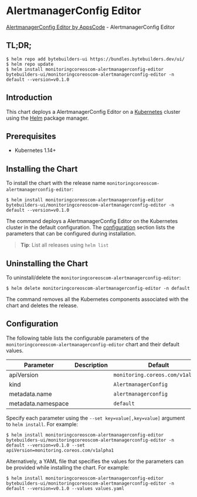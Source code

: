 # AlertmanagerConfig Editor

[AlertmanagerConfig Editor by AppsCode](https://byte.builders) - AlertmanagerConfig Editor

## TL;DR;

```console
$ helm repo add bytebuilders-ui https://bundles.bytebuilders.dev/ui/
$ helm repo update
$ helm install monitoringcoreoscom-alertmanagerconfig-editor bytebuilders-ui/monitoringcoreoscom-alertmanagerconfig-editor -n default --version=v0.1.0
```

## Introduction

This chart deploys a AlertmanagerConfig Editor on a [Kubernetes](http://kubernetes.io) cluster using the [Helm](https://helm.sh) package manager.

## Prerequisites

- Kubernetes 1.14+

## Installing the Chart

To install the chart with the release name `monitoringcoreoscom-alertmanagerconfig-editor`:

```console
$ helm install monitoringcoreoscom-alertmanagerconfig-editor bytebuilders-ui/monitoringcoreoscom-alertmanagerconfig-editor -n default --version=v0.1.0
```

The command deploys a AlertmanagerConfig Editor on the Kubernetes cluster in the default configuration. The [configuration](#configuration) section lists the parameters that can be configured during installation.

> **Tip**: List all releases using `helm list`

## Uninstalling the Chart

To uninstall/delete the `monitoringcoreoscom-alertmanagerconfig-editor`:

```console
$ helm delete monitoringcoreoscom-alertmanagerconfig-editor -n default
```

The command removes all the Kubernetes components associated with the chart and deletes the release.

## Configuration

The following table lists the configurable parameters of the `monitoringcoreoscom-alertmanagerconfig-editor` chart and their default values.

|     Parameter      | Description |             Default              |
|--------------------|-------------|----------------------------------|
| apiVersion         |             | `monitoring.coreos.com/v1alpha1` |
| kind               |             | `AlertmanagerConfig`             |
| metadata.name      |             | `alertmanagerconfig`             |
| metadata.namespace |             | `default`                        |


Specify each parameter using the `--set key=value[,key=value]` argument to `helm install`. For example:

```console
$ helm install monitoringcoreoscom-alertmanagerconfig-editor bytebuilders-ui/monitoringcoreoscom-alertmanagerconfig-editor -n default --version=v0.1.0 --set apiVersion=monitoring.coreos.com/v1alpha1
```

Alternatively, a YAML file that specifies the values for the parameters can be provided while
installing the chart. For example:

```console
$ helm install monitoringcoreoscom-alertmanagerconfig-editor bytebuilders-ui/monitoringcoreoscom-alertmanagerconfig-editor -n default --version=v0.1.0 --values values.yaml
```
